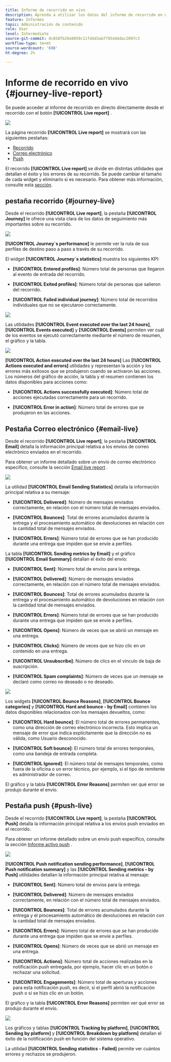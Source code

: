 ```yaml
---
title: Informe de recorrido en vivo
description: Aprenda a utilizar los datos del informe de recorrido en directo
feature: Informes
topic: Administración de contenido
role: User
level: Intermediate
source-git-commit: dc858fb29a9059c11fd4d3ab77954d4dac2097c3
workflow-type: tm+mt
source-wordcount: '698'
ht-degree: 2%

---
```


# Informe de recorrido en vivo {#journey-live-report}

Se puede acceder al informe de recorrido en directo directamente desde el recorrido con el botón **[!UICONTROL Live report]** .

![](../assets/report_1.png)

La página recorrido **[!UICONTROL Live report]** se mostrará con las siguientes pestañas:

* [Recorrido](#journey-live)
* [Correo electrónico](#email-live)
* [Push](#push-live)

El recorrido **[!UICONTROL Live report]** se divide en distintas utilidades que detallan el éxito y los errores de su recorrido. Se puede cambiar el tamaño de cada widget y eliminarlo si es necesario. Para obtener más información, consulte esta [sección](live-report.md#modify-dashboard).

## pestaña recorrido {#journey-live}

Desde el recorrido **[!UICONTROL Live report]**, la pestaña **[!UICONTROL Journey]** le ofrece una vista clara de los datos de seguimiento más importantes sobre su recorrido.

![](../assets/report_journey_2.png)

**[!UICONTROL Journey`s performance]** le permite ver la ruta de sus perfiles de destino paso a paso a través de su recorrido.

El widget **[!UICONTROL Journey`s statistics]** muestra los siguientes KPI:

* **[!UICONTROL Entered profiles]**: Número total de personas que llegaron al evento de entrada del recorrido.

* **[!UICONTROL Exited profiles]**: Número total de personas que salieron del recorrido.

* **[!UICONTROL Failed individual journey]**: Número total de recorridos individuales que no se ejecutaron correctamente.

![](../assets/report_journey_3.png)

Las utilidades **[!UICONTROL Event executed over the last 24 hours]**, **[!UICONTROL Events executed]** y **[!UICONTROL Events]** permiten ver cuál de los eventos se ejecutó correctamente mediante el número de resumen, el gráfico y la tabla.

![](../assets/report_journey_4.png)

**[!UICONTROL Action executed over the last 24 hours]** Las  **[!UICONTROL Actions executed and errors]** utilidades y representan la acción y los errores más exitosos que se produjeron cuando se activaron las acciones. Los números del gráfico de acción, la tabla y el resumen contienen los datos disponibles para acciones como:

* **[!UICONTROL Actions successfully executed]**: Número total de acciones ejecutadas correctamente para un recorrido.

* **[!UICONTROL Error in action]**: Número total de errores que se produjeron en las acciones.

## Pestaña Correo electrónico {#email-live}

Desde el recorrido **[!UICONTROL Live report]**, la pestaña **[!UICONTROL Email]** detalla la información principal relativa a los envíos de correo electrónico enviados en el recorrido.

Para obtener un informe detallado sobre un envío de correo electrónico específico, consulte la sección [Email live report](email-live-report.md) .

![](../assets/report_email_1.png)

La utilidad **[!UICONTROL Email Sending Statistics]** detalla la información principal relativa a su mensaje:

* **[!UICONTROL Delivered]**: Número de mensajes enviados correctamente, en relación con el número total de mensajes enviados.

* **[!UICONTROL Bounces]**: Total de errores acumulados durante la entrega y el procesamiento automático de devoluciones en relación con la cantidad total de mensajes enviados.

* **[!UICONTROL Errors]**: Número total de errores que se han producido durante una entrega que impiden que se envíe a perfiles.

La tabla **[!UICONTROL Sending metrics by Email]** y el gráfico **[!UICONTROL Email Summary]** detallan el éxito del envío:

* **[!UICONTROL Sent]**: Número total de envíos para la entrega.

* **[!UICONTROL Delivered]**: Número de mensajes enviados correctamente, en relación con el número total de mensajes enviados.

* **[!UICONTROL Bounces]**: Total de errores acumulados durante la entrega y el procesamiento automático de devoluciones en relación con la cantidad total de mensajes enviados.

* **[!UICONTROL Errors]**: Número total de errores que se han producido durante una entrega que impiden que se envíe a perfiles.

* **[!UICONTROL Opens]**: Número de veces que se abrió un mensaje en una entrega.

* **[!UICONTROL Clicks]**: Número de veces que se hizo clic en un contenido en una entrega.

* **[!UICONTROL Unsubscribe]**: Número de clics en el vínculo de baja de suscripción.

* **[!UICONTROL Spam complaints]**: Número de veces que un mensaje se declaró como correo no deseado o no deseado.

![](../assets/report_email_2.png)

Los widgets **[!UICONTROL Bounce Reasons]**, **[!UICONTROL Bounce categories]** y **[!UICONTROL Hard and bounce - by Email]** contienen los datos disponibles relacionados con los mensajes devueltos, como:

* **[!UICONTROL Hard bounce]**: El número total de errores permanentes, como una dirección de correo electrónico incorrecta. Esto implica un mensaje de error que indica explícitamente que la dirección no es válida, como Usuario desconocido.

* **[!UICONTROL Soft bounce]**: El número total de errores temporales, como una bandeja de entrada completa.

* **[!UICONTROL Ignored]**: El número total de mensajes temporales, como fuera de la oficina o un error técnico, por ejemplo, si el tipo de remitente es administrador de correo.

El gráfico y la tabla **[!UICONTROL Error Reasons]** permiten ver qué error se produjo durante el envío.

## Pestaña push {#push-live}

Desde el recorrido **[!UICONTROL Live report]**, la pestaña **[!UICONTROL Push]** detalla la información principal relativa a los envíos push enviados en el recorrido.

Para obtener un informe detallado sobre un envío push específico, consulte la sección [Informe activo push](push-live-report.md) .

![](../assets/report_push_1.png)

**[!UICONTROL Push notification sending performance]**,  **[!UICONTROL Push notification summary]** y las  **[!UICONTROL Sending metrics - by Push]** utilidades detallan la información principal relativa al mensaje:

* **[!UICONTROL Sent]**: Número total de envíos para la entrega.

* **[!UICONTROL Delivered]**: Número de mensajes enviados correctamente, en relación con el número total de mensajes enviados.

* **[!UICONTROL Bounces]**: Total de errores acumulados durante la entrega y el procesamiento automático de devoluciones en relación con la cantidad total de mensajes enviados.

* **[!UICONTROL Errors]**: Número total de errores que se han producido durante una entrega que impiden que se envíe a perfiles.

* **[!UICONTROL Opens]**: Número de veces que se abrió un mensaje en una entrega.

* **[!UICONTROL Actions]**: Número total de acciones realizadas en la notificación push entregada, por ejemplo, hacer clic en un botón o rechazar una solicitud.

* **[!UICONTROL Engagements]**: Número total de aperturas y acciones para esta notificación push, es decir, si el perfil abrió la notificación push o si se hizo clic en un botón.

El gráfico y la tabla **[!UICONTROL Error Reasons]** permiten ver qué error se produjo durante el envío.

![](../assets/report_push_2.png)

Los gráficos y tablas **[!UICONTROL Tracking by platform]**, **[!UICONTROL Sending by platform]** y **[!UICONTROL Breakdown by platform]** detallan el éxito de la notificación push en función del sistema operativo.

La utilidad **[!UICONTROL Sending statistics - Failed]** permite ver cuántos errores y rechazos se produjeron.
